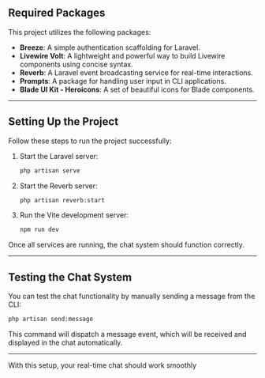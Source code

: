 ## Required Packages

This project utilizes the following packages:

-   **Breeze**: A simple authentication scaffolding for Laravel.
-   **Livewire Volt**: A lightweight and powerful way to build Livewire components using concise syntax.
-   **Reverb**: A Laravel event broadcasting service for real-time interactions.
-   **Prompts**: A package for handling user input in CLI applications.
-   **Blade UI Kit - Heroicons**: A set of beautiful icons for Blade components.

---

## Setting Up the Project

Follow these steps to run the project successfully:

1. Start the Laravel server:
    ```sh
    php artisan serve
    ```
2. Start the Reverb server:
    ```sh
    php artisan reverb:start
    ```
3. Run the Vite development server:
    ```sh
    npm run dev
    ```

Once all services are running, the chat system should function correctly.

---

## Testing the Chat System

You can test the chat functionality by manually sending a message from the CLI:

```sh
php artisan send:message
```

This command will dispatch a message event, which will be received and displayed in the chat automatically.

---

With this setup, your real-time chat should work smoothly
